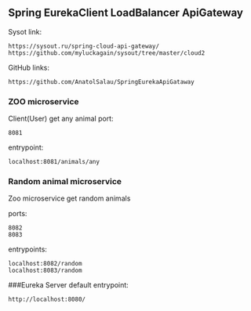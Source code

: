 ## Spring EurekaClient LoadBalancer ApiGateway

Sysot link:

    https://sysout.ru/spring-cloud-api-gateway/
    https://github.com/myluckagain/sysout/tree/master/cloud2

GitHub links:

    https://github.com/AnatolSalau/SpringEurekaApiGataway

### ZOO microservice
Client(User) get any animal
port:

    8081

entrypoint:

    localhost:8081/animals/any

### Random animal microservice
Zoo microservice get random animals

ports:

    8082
    8083

entrypoints:

    localhost:8082/random
    localhost:8083/random

###Eureka
Server
default entrypoint:

    http://localhost:8080/

    